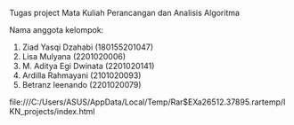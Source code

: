 Tugas project Mata Kuliah Perancangan dan Analisis Algoritma

Nama anggota kelompok:
1. Ziad Yasqi Dzahabi (180155201047)
2. Lisa Mulyana (2201020006)
3. M. Aditya Egi Dwinata (2201020141)
4. Ardilla Rahmayani (2101020093)
5. Betranz leenando (2201020079)


file:///C:/Users/ASUS/AppData/Local/Temp/Rar$EXa26512.37895.rartemp/IKN_projects/index.html
